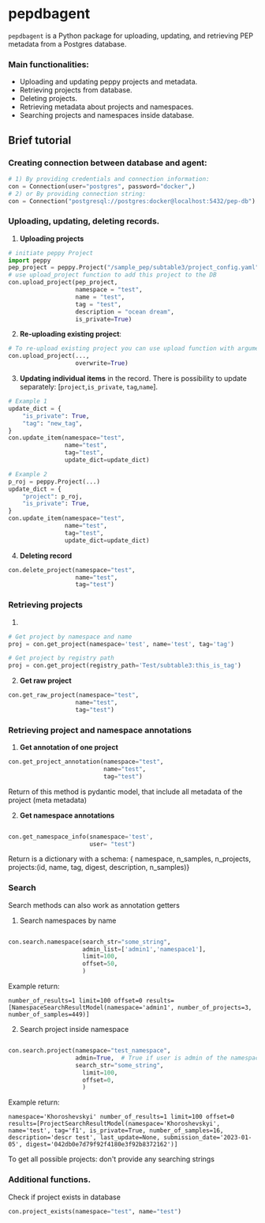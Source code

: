 # pepdbagent

`pepdbagent` is a Python package for uploading, updating, and retrieving PEP metadata from a Postgres database.

### Main functionalities:
- Uploading and updating peppy projects and metadata.
- Retrieving projects from database.
- Deleting projects.
- Retrieving metadata about projects and namespaces.
- Searching projects and namespaces inside database.

## Brief tutorial

### Creating connection between database and agent:
```python
# 1) By providing credentials and connection information:
con = Connection(user="postgres", password="docker",)
# 2) or By providing connection string:
con = Connection("postgresql://postgres:docker@localhost:5432/pep-db")
```

### Uploading, updating, deleting records.

1) **Uploading projects**
```python
# initiate peppy Project
import peppy
pep_project = peppy.Project("/sample_pep/subtable3/project_config.yaml")
# use upload_project function to add this project to the DB
con.upload_project(pep_project, 
                   namespace = "test", 
                   name = "test", 
                   tag = "test", 
                   description = "ocean dream", 
                   is_private=True)
```

2) **Re-uploading existing project**:
```python
# To re-upload existing project you can use upload function with argument overwrite set True
con.upload_project(..., 
                   overwrite=True)
```

3) **Updating individual items** in the record. 
There is possibility to update separately: [`project`,`is_private`, `tag`,`name`].

```python
# Example 1
update_dict = {
    "is_private": True,
    "tag": "new_tag",
}
con.update_item(namespace="test",
                name="test", 
                tag="test",
                update_dict=update_dict)

# Example 2
p_roj = peppy.Project(...)
update_dict = {
    "project": p_roj,
    "is_private": True,
}
con.update_item(namespace="test",
                name="test", 
                tag="test",
                update_dict=update_dict)
```

4) **Deleting record**
```python
con.delete_project(namespace="test",
                   name="test",
                   tag="test")
```


### Retrieving projects
1)
```python
# Get project by namespace and name
proj = con.get_project(namespace='test', name='test', tag='tag')

# Get project by registry path
proj = con.get_project(registry_path='Test/subtable3:this_is_tag')
```
2) **Get raw project**
```python
con.get_raw_project(namespace="test",
                   name="test",
                   tag="test")
```

### Retrieving project and namespace annotations
1) **Get annotation of one project**
```python
con.get_project_annotation(namespace="test",
                           name="test",
                           tag="test")
```
Return of this method is pydantic model, that include all metadata of the project (meta metadata)

2) **Get namespace annotations**
```python

con.get_namespace_info(snamespace='test', 
                       user= "test")
```
Return is a dictionary with a schema: {
            namespace,
            n_samples,
            n_projects,
            projects:(id, name, tag, digest, description, n_samples)}

### **Search**
Search methods can also work as annotation getters
1) Search namespaces by name

```python

con.search.namespace(search_str="some_string", 
                     admin_list=['admin1','namespace1'],
                     limit=100,
                     offset=50,
                     )
```
Example return:
```str
number_of_results=1 limit=100 offset=0 results=[NamespaceSearchResultModel(namespace='admin1', number_of_projects=3, number_of_samples=449)]
```

2) Search project inside namespace
```python

con.search.project(namespace="test_namespace",
                   admin=True,  # True if user is admin of the namespace
                   search_str="some_string", 
                     limit=100,
                     offset=0,
                     )
```
Example return:
```str
namespace='Khoroshevskyi' number_of_results=1 limit=100 offset=0 results=[ProjectSearchResultModel(namespace='Khoroshevskyi', name='test', tag='f1', is_private=True, number_of_samples=16, description='descr test', last_update=None, submission_date='2023-01-05', digest='042db0e7d79f92f4180e3f92b8372162')]
```
To get all possible projects: don't provide any searching strings


### Additional functions.

Check if project exists in database
```python
con.project_exists(namespace="test", name="test")
```
